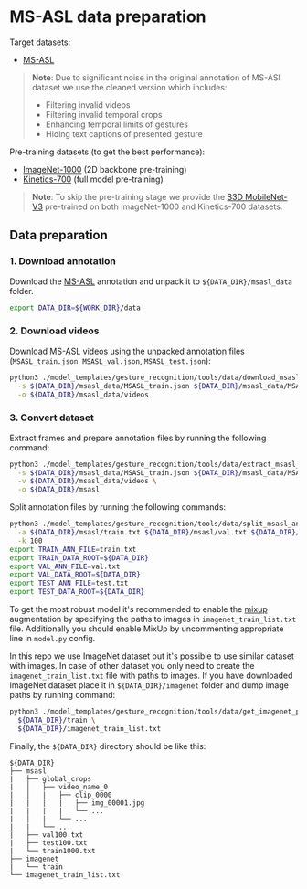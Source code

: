 # MS-ASL data preparation

Target datasets:
* [MS-ASL](https://www.microsoft.com/en-us/research/project/ms-asl/#!downloads)

> **Note**: Due to significant noise in the original annotation of MS-ASl dataset we use the cleaned version which includes:
>
> * Filtering invalid videos
> * Filtering invalid temporal crops
> * Enhancing temporal limits of gestures
> * Hiding text captions of presented gesture

Pre-training datasets (to get the best performance):
* [ImageNet-1000](http://image-net.org/download) (2D backbone pre-training)
* [Kinetics-700](https://deepmind.com/research/open-source/kinetics) (full model pre-training)

> **Note**: To skip the pre-training stage we provide the [S3D MobileNet-V3](https://download.01.org/opencv/openvino_training_extensions/models/asl/s3d-mobilenetv3-large-statt-kinetics700.pth) pre-trained on both ImageNet-1000 and Kinetics-700 datasets.

## Data preparation

### 1. Download annotation

Download the [MS-ASL](https://www.microsoft.com/en-us/research/project/ms-asl/#!downloads) annotation and unpack it to `${DATA_DIR}/msasl_data` folder.

```bash
export DATA_DIR=${WORK_DIR}/data
```

### 2. Download videos

Download MS-ASL videos using the unpacked annotation files (`MSASL_train.json`, `MSASL_val.json`, `MSASL_test.json`):

```bash
python3 ./model_templates/gesture_recognition/tools/data/download_msasl_videos.py \
  -s ${DATA_DIR}/msasl_data/MSASL_train.json ${DATA_DIR}/msasl_data/MSASL_val.json ${DATA_DIR}/msasl_data/MSASL_test.json \
  -o ${DATA_DIR}/msasl_data/videos
```

### 3. Convert dataset

Extract frames and prepare annotation files by running the following command:

```bash
python3 ./model_templates/gesture_recognition/tools/data/extract_msasl_frames.py \
  -s ${DATA_DIR}/msasl_data/MSASL_train.json ${DATA_DIR}/msasl_data/MSASL_val.json ${DATA_DIR}/msasl_data/MSASL_test.json \
  -v ${DATA_DIR}/msasl_data/videos \
  -o ${DATA_DIR}/msasl
```

Split annotation files by running the following commands:

```bash
python3 ./model_templates/gesture_recognition/tools/data/split_msasl_annotation.py \
  -a ${DATA_DIR}/msasl/train.txt ${DATA_DIR}/msasl/val.txt ${DATA_DIR}/msasl/test.txt \
  -k 100
export TRAIN_ANN_FILE=train.txt
export TRAIN_DATA_ROOT=${DATA_DIR}
export VAL_ANN_FILE=val.txt
export VAL_DATA_ROOT=${DATA_DIR}
export TEST_ANN_FILE=test.txt
export TEST_DATA_ROOT=${DATA_DIR}
```

To get the most robust model it's recommended to enable the [mixup](https://arxiv.org/abs/1710.09412) augmentation by specifying the paths to images in `imagenet_train_list.txt` file.
Additionally you should enable MixUp by uncommenting appropriate line in `model.py` config.

In this repo we use ImageNet dataset but it's possible to use similar dataset with images. In case of other dataset you only need to create the `imagenet_train_list.txt` file with paths to images.
If you have downloaded ImageNet dataset place it in `${DATA_DIR}/imagenet` folder and dump image paths by running command:

```bash
python3 ./model_templates/gesture_recognition/tools/data/get_imagenet_paths.py \
  ${DATA_DIR}/train \
  ${DATA_DIR}/imagenet_train_list.txt
```

Finally, the `${DATA_DIR}` directory should be like this:

   ```
   ${DATA_DIR}
   ├── msasl
   |   ├── global_crops
   |   │   ├── video_name_0
   |   │   |   ├── clip_0000
   |   |   |   |   ├── img_00001.jpg
   |   |   |   |   └── ...
   |   │   |   └── ...
   |   |   └── ...
   |   ├── val100.txt
   |   ├── test100.txt
   |   └── train1000.txt
   ├── imagenet
   |   └── train
   └── imagenet_train_list.txt
   ```
